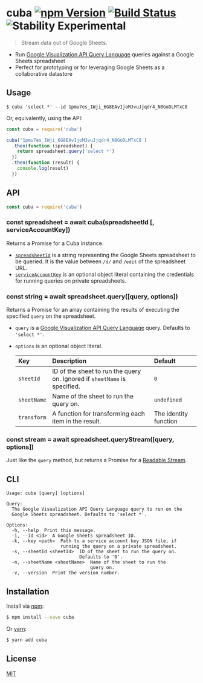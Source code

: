 # cuba [![npm Version](https://img.shields.io/npm/v/cuba.svg?style=flat)](https://www.npmjs.org/package/cuba) [![Build Status](https://img.shields.io/travis/yuanqing/cuba.svg?branch=master&style=flat)](https://travis-ci.org/yuanqing/cuba) ![Stability Experimental](http://img.shields.io/badge/stability-experimental-red.svg?style=flat)

> Stream data out of Google Sheets.

- Run [Google Visualization API Query Language](https://developers.google.com/chart/interactive/docs/querylanguage#overview) queries against a Google Sheets spreadsheet
- Perfect for prototyping or for leveraging Google Sheets as a collaborative datastore

## Usage

```
$ cuba 'select *' --id 1pmu7es_1Wji_6G8EAvIjoMJvuJjqdr4_N8GoDLMTxC8
```

Or, equivalently, using the API:

```js
const cuba = require('cuba')

cuba('1pmu7es_1Wji_6G8EAvIjoMJvuJjqdr4_N8GoDLMTxC8')
  .then(function (spreadsheet) {
    return spreadsheet.query('select *')
  })
  .then(function (result) {
    console.log(result)
  })
```

## API

```js
const cuba = require('cuba')
```

### const spreadsheet = await cuba(spreadsheetId [, serviceAccountKey])

Returns a Promise for a Cuba instance.

- [`spreadsheetId`](https://developers.google.com/sheets/api/guides/concepts#spreadsheet_id) is a string representing the Google Sheets spreadsheet to be queried. It is the value between `/d/` and `/edit` of the spreadsheet URL.
- [`serviceAccountKey`](https://developers.google.com/identity/protocols/OAuth2ServiceAccount#overview) is an optional object literal containing the credentials for running queries on private spreadsheets.

### const string = await spreadsheet.query([query, options])

Returns a Promise for an array containing the results of executing the specified `query` on the spreadsheet.

- `query` is a [Google Visualization API Query Language](https://developers.google.com/chart/interactive/docs/querylanguage#overview) query. Defaults to `'select *'`.
- `options` is an optional object literal.

    Key | Description | Default
    :-|:-|:-
    `sheetId` | ID of the sheet to run the query on. Ignored if `sheetName` is specified. | `0`
    `sheetName` | Name of the sheet to run the query on. | `undefined`
    `transform` | A function for transforming each item in the result. | The identity function

### const stream = await spreadsheet.queryStream([query, options])

Just like the `query` method, but returns a Promise for a [Readable Stream](https://nodejs.org/api/stream.html#stream_class_stream_readable).

## CLI

```
Usage: cuba [query] [options]

Query:
  The Google Visualization API Query Language query to run on the
  Google Sheets spreadsheet. Defaults to 'select *'.

Options:
  -h, --help  Print this message.
  -i, --id <id>  A Google Sheets spreadsheet ID.
  -k, --key <path>  Path to a service account key JSON file, if
                    running the query on a private spreadsheet.
  -s, --sheetId <sheetId>  ID of the sheet to run the query on.
                           Defaults to '0'.
  -n, --sheetName <sheetName>  Name of the sheet to run the
                               query on.
  -v, --version  Print the version number.
```

## Installation

Install via [npm](https://npmjs.com):

```sh
$ npm install --save cuba
```

Or [yarn](https://yarnpkg.com):

```sh
$ yarn add cuba
```

## License

[MIT](LICENSE.md)
